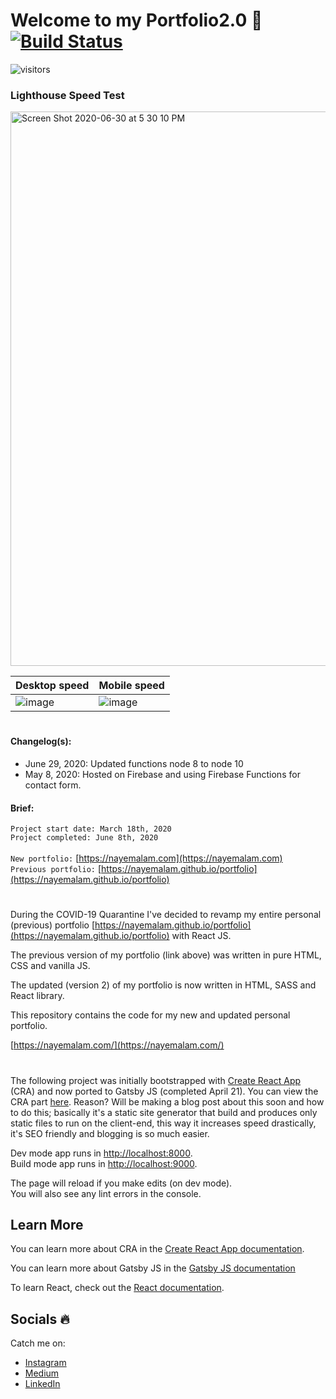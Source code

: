 # Welcome to my Portfolio2.0 🚀 [![Build Status](https://travis-ci.com/nayemalam/portfoliov2.svg?token=aYqsUyzyzydDXmyhz8yW&branch=master)](https://travis-ci.com/nayemalam/portfoliov2)

![visitors](https://visitor-badge.glitch.me/badge?page_id=nayemalam.portfoliov2)

### Lighthouse Speed Test
<img width="887" alt="Screen Shot 2020-06-30 at 5 30 10 PM" src="https://user-images.githubusercontent.com/25883629/86179176-cb605d00-baf7-11ea-968b-e8c4af391d9b.png">

| Desktop speed | Mobile speed |
|---------------------|--------------------|
|![image](https://user-images.githubusercontent.com/25883629/84351997-7c737780-ab8a-11ea-854b-ce542a2ca47e.png)|![image](https://user-images.githubusercontent.com/25883629/84351937-5f3ea900-ab8a-11ea-94ad-9dd91e3468b4.png)|
# 
#### Changelog(s):
- June 29, 2020: Updated functions node 8 to node 10
- May 8, 2020: Hosted on Firebase and using Firebase Functions for contact form.
#### Brief: 
`Project start date: March 18th, 2020` <br/>
`Project completed: June 8th, 2020 ` <br/> <br/>
`New portfolio:` [https://nayemalam.com](https://nayemalam.com) <br/>
`Previous portfolio:` [https://nayemalam.github.io/portfolio](https://nayemalam.github.io/portfolio)

#
During the COVID-19 Quarantine I've decided to revamp my entire personal (previous) portfolio [https://nayemalam.github.io/portfolio](https://nayemalam.github.io/portfolio) with React JS.

The previous version of my portfolio (link above) was written in pure HTML, CSS and vanilla JS.

The updated (version 2) of my portfolio is now written in HTML, SASS and React library.

This repository contains the code for my new and updated personal portfolio.

[https://nayemalam.com/](https://nayemalam.com/)

#

The following project was initially bootstrapped with [Create React App](https://github.com/facebook/create-react-app) (CRA) and now ported to Gatsby JS (completed April 21). You can view the CRA part [here](https://github.com/nayemalam/portfoliov2/tree/cra-backup). Reason? Will be making a blog post about this soon and how to do this; basically it's a static site generator that build and produces only static files to run on the client-end, this way it increases speed drastically, it's SEO friendly and blogging is so much easier.

Dev mode app runs in [http://localhost:8000](http://localhost:8000). <br/>
Build mode app runs in [http://localhost:9000](http://localhost:9000).

The page will reload if you make edits (on dev mode). <br />
You will also see any lint errors in the console.

## Learn More

You can learn more about CRA in the [Create React App documentation](https://facebook.github.io/create-react-app/docs/getting-started).

You can learn more about Gatsby JS in the [Gatsby JS documentation](https://www.gatsbyjs.org/)

To learn React, check out the [React documentation](https://reactjs.org/).

## Socials 🔥
Catch me on: 
- [Instagram](https://www.instagram.com/nayem_wizdom/)
- [Medium](https://medium.com/@nayemalam)
- [LinkedIn](https://www.linkedin.com/in/nayemalam/)
